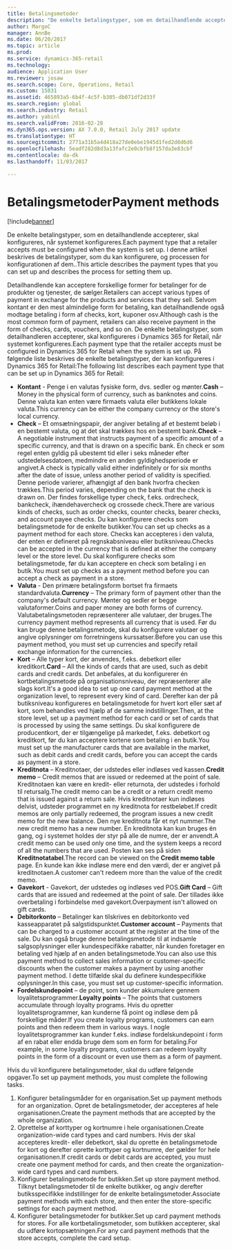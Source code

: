 ```yaml
---
title: Betalingsmetoder
description: "De enkelte betalingstyper, som en detailhandlende accepterer, skal konfigureres, når systemet konfigureres. I denne artikel beskrives de betalingstyper, som du kan konfigurere, og processen for konfigurationen af dem.."
author: MargoC
manager: AnnBe
ms.date: 06/20/2017
ms.topic: article
ms.prod: 
ms.service: dynamics-365-retail
ms.technology: 
audience: Application User
ms.reviewer: josaw
ms.search.scope: Core, Operations, Retail
ms.custom: 15831
ms.assetid: 465893a5-6b4f-4c5f-b305-db071df2d33f
ms.search.region: global
ms.search.industry: Retail
ms.author: yabinl
ms.search.validFrom: 2016-02-28
ms.dyn365.ops.version: AX 7.0.0, Retail July 2017 update
ms.translationtype: HT
ms.sourcegitcommit: 2771a31b5a4d418a27de0ebe1945d1fed2d8d6d6
ms.openlocfilehash: 5eadf282d8d3a13fafc2e0cbfb8f157da3e83cbf
ms.contentlocale: da-dk
ms.lasthandoff: 11/03/2017

---
```


# <a name="payment-methods"></a><span data-ttu-id="f628f-104">Betalingsmetoder</span><span class="sxs-lookup"><span data-stu-id="f628f-104">Payment methods</span></span>

[!include[banner](includes/banner.md)]


<span data-ttu-id="f628f-105">De enkelte betalingstyper, som en detailhandlende accepterer, skal konfigureres, når systemet konfigureres.</span><span class="sxs-lookup"><span data-stu-id="f628f-105">Each payment type that a retailer accepts must be configured when the system is set up.</span></span> <span data-ttu-id="f628f-106">I denne artikel beskrives de betalingstyper, som du kan konfigurere, og processen for konfigurationen af dem..</span><span class="sxs-lookup"><span data-stu-id="f628f-106">This article describes the payment types that you can set up and describes the process for setting them up.</span></span>

<span data-ttu-id="f628f-107">Detailhandlende kan acceptere forskellige former for betalinger for de produkter og tjenester, de sælger.</span><span class="sxs-lookup"><span data-stu-id="f628f-107">Retailers can accept various types of payment in exchange for the products and services that they sell.</span></span> <span data-ttu-id="f628f-108">Selvom kontant er den mest almindelige form for betaling, kan detailhandlende også modtage betaling i form af checks, kort, kuponer osv.</span><span class="sxs-lookup"><span data-stu-id="f628f-108">Although cash is the most common form of payment, retailers can also receive payment in the form of checks, cards, vouchers, and so on.</span></span> <span data-ttu-id="f628f-109">De enkelte betalingstyper, som detailhandleren accepterer, skal konfigureres i Dynamics 365 for Retail, når systemet konfigureres.</span><span class="sxs-lookup"><span data-stu-id="f628f-109">Each payment type that the retailer accepts must be configured in Dynamics 365 for Retail when the system is set up.</span></span> <span data-ttu-id="f628f-110">På følgende liste beskrives de enkelte betalingstyper, der kan konfigureres i Dynamics 365 for Retail:</span><span class="sxs-lookup"><span data-stu-id="f628f-110">The following list describes each payment type that can be set up in Dynamics 365 for Retail:</span></span>

-   <span data-ttu-id="f628f-111">**Kontant** - Penge i en valutas fysiske form, dvs. sedler og mønter.</span><span class="sxs-lookup"><span data-stu-id="f628f-111">**Cash** – Money in the physical form of currency, such as banknotes and coins.</span></span> <span data-ttu-id="f628f-112">Denne valuta kan enten være firmaets valuta eller butikkens lokale valuta.</span><span class="sxs-lookup"><span data-stu-id="f628f-112">This currency can be either the company currency or the store's local currency.</span></span>
-   <span data-ttu-id="f628f-113">**Check** – Et omsætningspapir, der angiver betaling af et bestemt beløb i en bestemt valuta, og at det skal trækkes hos en bestemt bank.</span><span class="sxs-lookup"><span data-stu-id="f628f-113">**Check** – A negotiable instrument that instructs payment of a specific amount of a specific currency, and that is drawn on a specific bank.</span></span> <span data-ttu-id="f628f-114">En check er som regel enten gyldig på ubestemt tid eller i seks måneder efter udstedelsesdatoen, medmindre en anden gyldighedsperiode er angivet.</span><span class="sxs-lookup"><span data-stu-id="f628f-114">A check is typically valid either indefinitely or for six months after the date of issue, unless another period of validity is specified.</span></span> <span data-ttu-id="f628f-115">Denne periode varierer, afhængigt af den bank hvorfra checken trækkes.</span><span class="sxs-lookup"><span data-stu-id="f628f-115">This period varies, depending on the bank that the check is drawn on.</span></span> <span data-ttu-id="f628f-116">Der findes forskellige typer check, f.eks. ordrecheck, bankcheck, ihændehavercheck og crossede check.</span><span class="sxs-lookup"><span data-stu-id="f628f-116">There are various kinds of checks, such as order checks, counter checks, bearer checks, and account payee checks.</span></span> <span data-ttu-id="f628f-117">Du kan konfigurere checks som betalingsmetode for de enkelte butikker.</span><span class="sxs-lookup"><span data-stu-id="f628f-117">You can set up checks as a payment method for each store.</span></span> <span data-ttu-id="f628f-118">Checks kan accepteres i den valuta, der enten er defineret på regnskabsniveau eller butiksniveau.</span><span class="sxs-lookup"><span data-stu-id="f628f-118">Checks can be accepted in the currency that is defined at either the company level or the store level.</span></span> <span data-ttu-id="f628f-119">Du skal konfigurere checks som betalingsmetode, før du kan acceptere en check som betaling i en butik.</span><span class="sxs-lookup"><span data-stu-id="f628f-119">You must set up checks as a payment method before you can accept a check as payment in a store.</span></span>
-   <span data-ttu-id="f628f-120">**Valuta** - Den primære betalingsform bortset fra firmaets standardvaluta.</span><span class="sxs-lookup"><span data-stu-id="f628f-120">**Currency** – The primary form of payment other than the company's default currency.</span></span> <span data-ttu-id="f628f-121">Mønter og sedler er begge valutaformer.</span><span class="sxs-lookup"><span data-stu-id="f628f-121">Coins and paper money are both forms of currency.</span></span> <span data-ttu-id="f628f-122">Valutabetalingsmetoden repræsenterer alle valutaer, der bruges.</span><span class="sxs-lookup"><span data-stu-id="f628f-122">The currency payment method represents all currency that is used.</span></span> <span data-ttu-id="f628f-123">Før du kan bruge denne betalingsmetode, skal du konfigurere valutaer og angive oplysninger om forretningens kurssatser.</span><span class="sxs-lookup"><span data-stu-id="f628f-123">Before you can use this payment method, you must set up currencies and specify retail exchange information for the currencies.</span></span>
-   <span data-ttu-id="f628f-124">**Kort** – Alle typer kort, der anvendes, f.eks. debetkort eller kreditkort.</span><span class="sxs-lookup"><span data-stu-id="f628f-124">**Card** – All the kinds of cards that are used, such as debit cards and credit cards.</span></span> <span data-ttu-id="f628f-125">Det anbefales, at du konfigurerer én kortbetalingsmetode på organisationsniveau, der repræsenterer alle slags kort.</span><span class="sxs-lookup"><span data-stu-id="f628f-125">It's a good idea to set up one card payment method at the organization level, to represent every kind of card.</span></span> <span data-ttu-id="f628f-126">Derefter kan der på butiksniveau konfigureres en betalingsmetode for hvert kort eller sæt af kort, som behandles ved hjælp af de samme indstillinger.</span><span class="sxs-lookup"><span data-stu-id="f628f-126">Then, at the store level, set up a payment method for each card or set of cards that is processed by using the same settings.</span></span> <span data-ttu-id="f628f-127">Du skal konfigurere de producentkort, der er tilgængelige på markedet, f.eks. debetkort og kreditkort, før du kan acceptere kortene som betaling i en butik.</span><span class="sxs-lookup"><span data-stu-id="f628f-127">You must set up the manufacturer cards that are available in the market, such as debit cards and credit cards, before you can accept the cards as payment in a store.</span></span>
-   <span data-ttu-id="f628f-128">**Kreditnota** – Kreditnotaer, der udstedes eller indløses ved kassen.</span><span class="sxs-lookup"><span data-stu-id="f628f-128">**Credit memo** – Credit memos that are issued or redeemed at the point of sale.</span></span> <span data-ttu-id="f628f-129">Kreditnotaen kan være en kredit- eller returnota, der udstedes i forhold til retursalg.</span><span class="sxs-lookup"><span data-stu-id="f628f-129">The credit memo can be a credit or a return credit memo that is issued against a return sale.</span></span> <span data-ttu-id="f628f-130">Hvis kreditnotaer kun indløses delvist, udsteder programmet en ny kreditnota for restbeløbet.</span><span class="sxs-lookup"><span data-stu-id="f628f-130">If credit memos are only partially redeemed, the program issues a new credit memo for the new balance.</span></span> <span data-ttu-id="f628f-131">Den nye kreditnota får et nyt nummer.</span><span class="sxs-lookup"><span data-stu-id="f628f-131">The new credit memo has a new number.</span></span> <span data-ttu-id="f628f-132">En kreditnota kan kun bruges én gang, og i systemet holdes der styr på alle de numre, der er anvendt.</span><span class="sxs-lookup"><span data-stu-id="f628f-132">A credit memo can be used only one time, and the system keeps a record of all the numbers that are used.</span></span> <span data-ttu-id="f628f-133">Posten kan ses på siden **Kreditnotatabel**.</span><span class="sxs-lookup"><span data-stu-id="f628f-133">The record can be viewed on the **Credit memo table** page.</span></span> <span data-ttu-id="f628f-134">En kunde kan ikke indløse mere end den værdi, der er angivet på kreditnotaen.</span><span class="sxs-lookup"><span data-stu-id="f628f-134">A customer can't redeem more than the value of the credit memo.</span></span>
-   <span data-ttu-id="f628f-135">**Gavekort** - Gavekort, der udstedes og indløses ved POS.</span><span class="sxs-lookup"><span data-stu-id="f628f-135">**Gift Card** – Gift cards that are issued and redeemed at the point of sale.</span></span> <span data-ttu-id="f628f-136">Der tillades ikke overbetaling i forbindelse med gavekort.</span><span class="sxs-lookup"><span data-stu-id="f628f-136">Overpayment isn't allowed on gift cards.</span></span>
-   <span data-ttu-id="f628f-137">**Debitorkonto** – Betalinger kan tilskrives en debitorkonto ved kasseapparatet på salgstidspunktet.</span><span class="sxs-lookup"><span data-stu-id="f628f-137">**Customer account** – Payments that can be charged to a customer account at the register at the time of the sale.</span></span> <span data-ttu-id="f628f-138">Du kan også bruge denne betalingsmetode til at indsamle salgsoplysninger eller kundespecifikke rabatter, når kunden foretager en betaling ved hjælp af en anden betalingsmetode.</span><span class="sxs-lookup"><span data-stu-id="f628f-138">You can also use this payment method to collect sales information or customer-specific discounts when the customer makes a payment by using another payment method.</span></span> <span data-ttu-id="f628f-139">I dette tilfælde skal du definere kundespecifikke oplysninger.</span><span class="sxs-lookup"><span data-stu-id="f628f-139">In this case, you must set up customer-specific information.</span></span>
-   <span data-ttu-id="f628f-140">**Fordelskundepoint** – de point, som kunder akkumulere gennem loyalitetsprogrammer.</span><span class="sxs-lookup"><span data-stu-id="f628f-140">**Loyalty points** – The points that customers accumulate through loyalty programs.</span></span> <span data-ttu-id="f628f-141">Hvis du opretter loyalitetsprogrammer, kan kunderne få point og indløse dem på forskellige måder.</span><span class="sxs-lookup"><span data-stu-id="f628f-141">If you create loyalty programs, customers can earn points and then redeem them in various ways.</span></span> <span data-ttu-id="f628f-142">I nogle loyalitetsprogrammer kan kunder f.eks. indløse fordelskundepoint i form af en rabat eller endda bruge dem som en form for betaling.</span><span class="sxs-lookup"><span data-stu-id="f628f-142">For example, in some loyalty programs, customers can redeem loyalty points in the form of a discount or even use them as a form of payment.</span></span>

<span data-ttu-id="f628f-143">Hvis du vil konfigurere betalingsmetoder, skal du udføre følgende opgaver.</span><span class="sxs-lookup"><span data-stu-id="f628f-143">To set up payment methods, you must complete the following tasks.</span></span>

1.  <span data-ttu-id="f628f-144">Konfigurer betalingsmåder for en organisation.</span><span class="sxs-lookup"><span data-stu-id="f628f-144">Set up payment methods for an organization.</span></span> <span data-ttu-id="f628f-145">Opret de betalingsmetoder, der accepteres af hele organisationen.</span><span class="sxs-lookup"><span data-stu-id="f628f-145">Create the payment methods that are accepted by the whole organization.</span></span>
2.  <span data-ttu-id="f628f-146">Oprettelse af korttyper og kortnumre i hele organisationen.</span><span class="sxs-lookup"><span data-stu-id="f628f-146">Create organization-wide card types and card numbers.</span></span> <span data-ttu-id="f628f-147">Hvis der skal accepteres kredit- eller debetkort, skal du oprette én betalingsmetode for kort og derefter oprette korttyper og kortnumre, der gælder for hele organisationen.</span><span class="sxs-lookup"><span data-stu-id="f628f-147">If credit cards or debit cards are accepted, you must create one payment method for cards, and then create the organization-wide card types and card numbers.</span></span>
3.  <span data-ttu-id="f628f-148">Konfigurer betalingsmetode for butikken.</span><span class="sxs-lookup"><span data-stu-id="f628f-148">Set up store payment method.</span></span> <span data-ttu-id="f628f-149">Tilknyt betalingsmetoder til de enkelte butikker, og angiv derefter butiksspecifikke indstillinger for de enkelte betalingsmetoder.</span><span class="sxs-lookup"><span data-stu-id="f628f-149">Associate payment methods with each store, and then enter the store-specific settings for each payment method.</span></span>
4.  <span data-ttu-id="f628f-150">Konfigurer betalingsmetoder for butikker.</span><span class="sxs-lookup"><span data-stu-id="f628f-150">Set up card payment methods for stores.</span></span> <span data-ttu-id="f628f-151">For alle kortbetalingsmetoder, som butikken accepterer, skal du udføre kortopsætningen.</span><span class="sxs-lookup"><span data-stu-id="f628f-151">For any card payment methods that the store accepts, complete the card setup.</span></span>






